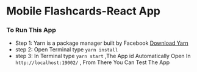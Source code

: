 # Mobile Flashcards-React App


### To Run This App

* Step 1: Yarn is a package manager built by Facebook [Download Yarn](https://yarnpkg.com/en/docs/install)
* step 2: Open Terminal type `yarn install`
* step 3: In Terminal type `yarn start` ,The App id Automatically Open In `http://localhost:19002/` , From There You Can Test The App


